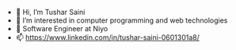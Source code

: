 - 👋 Hi, I’m Tushar Saini
- 👀 I’m interested in computer programming and web technologies
- 🌱 Software Engineer at Niyo
- 📫 https://www.linkedin.com/in/tushar-saini-0601301a8/

<!---
sainitushar01/sainitushar01 is a ✨ special ✨ repository because its `README.md` (this file) appears on your GitHub profile.
You can click the Preview link to take a look at your changes.
--->
